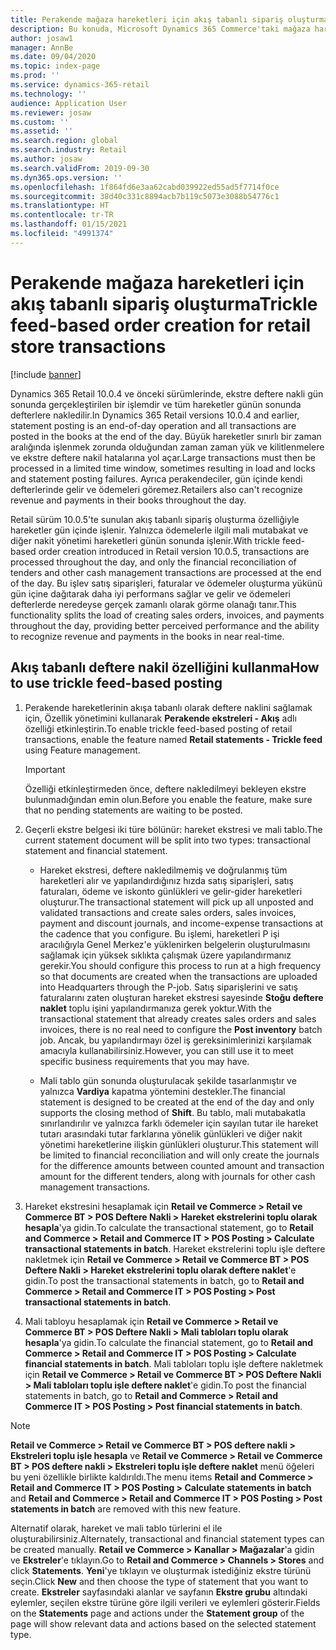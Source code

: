 ```yaml
---
title: Perakende mağaza hareketleri için akış tabanlı sipariş oluşturma
description: Bu konuda, Microsoft Dynamics 365 Commerce'taki mağaza hareketleri için akış tabanlı sipariş oluşturma işlemi açıklanmaktadır.
author: josaw1
manager: AnnBe
ms.date: 09/04/2020
ms.topic: index-page
ms.prod: ''
ms.service: dynamics-365-retail
ms.technology: ''
audience: Application User
ms.reviewer: josaw
ms.custom: ''
ms.assetid: ''
ms.search.region: global
ms.search.industry: Retail
ms.author: josaw
ms.search.validFrom: 2019-09-30
ms.dyn365.ops.version: ''
ms.openlocfilehash: 1f864fd6e3aa62cabd039922ed55ad5f7714f0ce
ms.sourcegitcommit: 38d40c331c8894acb7b119c5073e3088b54776c1
ms.translationtype: HT
ms.contentlocale: tr-TR
ms.lasthandoff: 01/15/2021
ms.locfileid: "4991374"
---
```

# <a name="trickle-feed-based-order-creation-for-retail-store-transactions"></a><span data-ttu-id="aabe8-103">Perakende mağaza hareketleri için akış tabanlı sipariş oluşturma</span><span class="sxs-lookup"><span data-stu-id="aabe8-103">Trickle feed-based order creation for retail store transactions</span></span>

[!include [banner](includes/banner.md)]

<span data-ttu-id="aabe8-104">Dynamics 365 Retail 10.0.4 ve önceki sürümlerinde, ekstre deftere nakli gün sonunda gerçekleştirilen bir işlemdir ve tüm hareketler günün sonunda defterlere nakledilir.</span><span class="sxs-lookup"><span data-stu-id="aabe8-104">In Dynamics 365 Retail versions 10.0.4 and earlier, statement posting is an end-of-day operation and all transactions are posted in the books at the end of the day.</span></span> <span data-ttu-id="aabe8-105">Büyük hareketler sınırlı bir zaman aralığında işlenmek zorunda olduğundan zaman zaman yük ve kilitlenmelere ve ekstre deftere nakil hatalarına yol açar.</span><span class="sxs-lookup"><span data-stu-id="aabe8-105">Large transactions must then be processed in a limited time window, sometimes resulting in load and locks and statement posting failures.</span></span> <span data-ttu-id="aabe8-106">Ayrıca perakendeciler, gün içinde kendi defterlerinde gelir ve ödemeleri göremez.</span><span class="sxs-lookup"><span data-stu-id="aabe8-106">Retailers also can't recognize revenue and payments in their books throughout the day.</span></span>

<span data-ttu-id="aabe8-107">Retail sürüm 10.0.5'te sunulan akış tabanlı sipariş oluşturma özelliğiyle hareketler gün içinde işlenir. Yalnızca ödemelerle ilgili mali mutabakat ve diğer nakit yönetimi hareketleri günün sonunda işlenir.</span><span class="sxs-lookup"><span data-stu-id="aabe8-107">With trickle feed-based order creation introduced in Retail version 10.0.5, transactions are processed throughout the day, and only the financial reconciliation of tenders and other cash management transactions are processed at the end of the day.</span></span> <span data-ttu-id="aabe8-108">Bu işlev satış siparişleri, faturalar ve ödemeler oluşturma yükünü gün içine dağıtarak daha iyi performans sağlar ve gelir ve ödemeleri defterlerde neredeyse gerçek zamanlı olarak görme olanağı tanır.</span><span class="sxs-lookup"><span data-stu-id="aabe8-108">This functionality splits the load of creating sales orders, invoices, and payments throughout the day, providing better perceived performance and the ability to recognize revenue and payments in the books in near real-time.</span></span> 


## <a name="how-to-use-trickle-feed-based-posting"></a><span data-ttu-id="aabe8-109">Akış tabanlı deftere nakil özelliğini kullanma</span><span class="sxs-lookup"><span data-stu-id="aabe8-109">How to use trickle feed-based posting</span></span>
  
1. <span data-ttu-id="aabe8-110">Perakende hareketlerinin akışa tabanlı olarak deftere naklini sağlamak için, Özellik yönetimini kullanarak **Perakende ekstreleri - Akış** adlı özelliği etkinleştirin.</span><span class="sxs-lookup"><span data-stu-id="aabe8-110">To enable trickle feed-based posting of retail transactions, enable the feature named **Retail statements - Trickle feed** using Feature management.</span></span>

    > [!IMPORTANT]
    > <span data-ttu-id="aabe8-111">Özelliği etkinleştirmeden önce, deftere nakledilmeyi bekleyen ekstre bulunmadığından emin olun.</span><span class="sxs-lookup"><span data-stu-id="aabe8-111">Before you enable the feature, make sure that no pending statements are waiting to be posted.</span></span>

2. <span data-ttu-id="aabe8-112">Geçerli ekstre belgesi iki türe bölünür: hareket ekstresi ve mali tablo.</span><span class="sxs-lookup"><span data-stu-id="aabe8-112">The current statement document will be split into two types: transactional statement and financial statement.</span></span>

      - <span data-ttu-id="aabe8-113">Hareket ekstresi, deftere nakledilmemiş ve doğrulanmış tüm hareketleri alır ve yapılandırdığınız hızda satış siparişleri, satış faturaları, ödeme ve iskonto günlükleri ve gelir-gider hareketleri oluşturur.</span><span class="sxs-lookup"><span data-stu-id="aabe8-113">The transactional statement will pick up all unposted and validated transactions and create sales orders, sales invoices, payment and discount journals, and income-expense transactions at the cadence that you configure.</span></span> <span data-ttu-id="aabe8-114">Bu işlemi, hareketleri P işi aracılığıyla Genel Merkez'e yüklenirken belgelerin oluşturulmasını sağlamak için yüksek sıklıkta çalışmak üzere yapılandırmanız gerekir.</span><span class="sxs-lookup"><span data-stu-id="aabe8-114">You should configure this process to run at a high frequency so that documents are created when the transactions are uploaded into Headquarters through the P-job.</span></span> <span data-ttu-id="aabe8-115">Satış siparişlerini ve satış faturalarını zaten oluşturan hareket ekstresi sayesinde **Stoğu deftere naklet** toplu işini yapılandırmanıza gerek yoktur.</span><span class="sxs-lookup"><span data-stu-id="aabe8-115">With the transactional statement that already creates sales orders and sales invoices, there is no real need to configure the **Post inventory** batch job.</span></span> <span data-ttu-id="aabe8-116">Ancak, bu yapılandırmayı özel iş gereksinimlerinizi karşılamak amacıyla kullanabilirsiniz.</span><span class="sxs-lookup"><span data-stu-id="aabe8-116">However, you can still use it to meet specific business requirements that you may have.</span></span>  
      
     - <span data-ttu-id="aabe8-117">Mali tablo gün sonunda oluşturulacak şekilde tasarlanmıştır ve yalnızca **Vardiya** kapatma yöntemini destekler.</span><span class="sxs-lookup"><span data-stu-id="aabe8-117">The financial statement is designed to be created at the end of the day and only supports the closing method of **Shift**.</span></span> <span data-ttu-id="aabe8-118">Bu tablo, mali mutabakatla sınırlandırılır ve yalnızca farklı ödemeler için sayılan tutar ile hareket tutarı arasındaki tutar farklarına yönelik günlükleri ve diğer nakit yönetimi hareketlerine ilişkin günlükleri oluşturur.</span><span class="sxs-lookup"><span data-stu-id="aabe8-118">This statement will be limited to financial reconciliation and will only create the journals for the difference amounts between counted amount and transaction amount for the different tenders, along with journals for other cash management transactions.</span></span>   

3. <span data-ttu-id="aabe8-119">Hareket ekstresini hesaplamak için **Retail ve Commerce > Retail ve Commerce BT > POS Deftere Nakli > Hareket ekstrelerini toplu olarak hesapla**'ya gidin.</span><span class="sxs-lookup"><span data-stu-id="aabe8-119">To calculate the transactional statement, go to **Retail and Commerce > Retail and Commerce IT > POS Posting > Calculate transactional statements in batch**.</span></span> <span data-ttu-id="aabe8-120">Hareket ekstrelerini toplu işle deftere nakletmek için **Retail ve Commerce > Retail ve Commerce BT > POS Deftere Nakli > Hareket ekstrelerini toplu olarak deftere naklet**'e gidin.</span><span class="sxs-lookup"><span data-stu-id="aabe8-120">To post the transactional statements in batch, go to **Retail and Commerce > Retail and Commerce IT > POS Posting > Post transactional statements in batch**.</span></span>

4. <span data-ttu-id="aabe8-121">Mali tabloyu hesaplamak için **Retail ve Commerce > Retail ve Commerce BT > POS Deftere Nakli > Mali tabloları toplu olarak hesapla**'ya gidin.</span><span class="sxs-lookup"><span data-stu-id="aabe8-121">To calculate the financial statement, go to **Retail and Commerce > Retail and Commerce IT > POS Posting > Calculate financial statements in batch**.</span></span> <span data-ttu-id="aabe8-122">Mali tabloları toplu işle deftere nakletmek için **Retail ve Commerce > Retail ve Commerce BT > POS Deftere Nakli > Mali tabloları toplu işle deftere naklet**'e gidin.</span><span class="sxs-lookup"><span data-stu-id="aabe8-122">To post the financial statements in batch, go to **Retail and Commerce > Retail and Commerce IT > POS Posting > Post financial statements in batch**.</span></span>

> [!NOTE]
> <span data-ttu-id="aabe8-123">**Retail ve Commerce > Retail ve Commerce BT > POS deftere nakli > Ekstreleri toplu işle hesapla** ve **Retail ve Commerce > Retail ve Commerce BT > POS deftere nakli > Ekstreleri toplu işle deftere naklet** menü öğeleri bu yeni özellikle birlikte kaldırıldı.</span><span class="sxs-lookup"><span data-stu-id="aabe8-123">The menu items **Retail and Commerce > Retail and Commerce IT > POS Posting > Calculate statements in batch** and **Retail and Commerce > Retail and Commerce IT > POS Posting > Post statements in batch** are removed with this new feature.</span></span>

<span data-ttu-id="aabe8-124">Alternatif olarak, hareket ve mali tablo türlerini el ile oluşturabilirsiniz.</span><span class="sxs-lookup"><span data-stu-id="aabe8-124">Alternately, transactional and financial statement types can be created manually.</span></span> <span data-ttu-id="aabe8-125">**Retail ve Commerce > Kanallar > Mağazalar**'a gidin ve **Ekstreler**'e tıklayın.</span><span class="sxs-lookup"><span data-stu-id="aabe8-125">Go to **Retail and Commerce > Channels > Stores** and click **Statements**.</span></span> <span data-ttu-id="aabe8-126">**Yeni**'ye tıklayın ve oluşturmak istediğiniz ekstre türünü seçin.</span><span class="sxs-lookup"><span data-stu-id="aabe8-126">Click **New** and then choose the type of statement that you want to create.</span></span> <span data-ttu-id="aabe8-127">**Ekstreler** sayfasındaki alanlar ve sayfanın **Ekstre grubu** altındaki eylemler, seçilen ekstre türüne göre ilgili verileri ve eylemleri gösterir.</span><span class="sxs-lookup"><span data-stu-id="aabe8-127">Fields on the **Statements** page and actions under the **Statement group** of the page will show relevant data and actions based on the selected statement type.</span></span>
